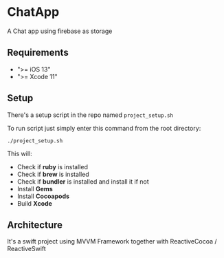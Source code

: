# ChatApp

A Chat app using firebase as storage

## Requirements

  * ">= iOS 13"
  * ">= Xcode 11"

## Setup

There's a setup script in the repo named `project_setup.sh`

To run script just simply enter this command from the root directory:
```
./project_setup.sh
```

This will:
  * Check if **ruby** is installed
  * Check if **brew** is installed
  * Check if **bundler** is installed and install it if not
  * Install **Gems**
  * Install **Cocoapods**
  * Build **Xcode**

## Architecture

It's a swift project using MVVM Framework together with ReactiveCocoa /
ReactiveSwift
